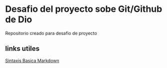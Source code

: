 # Desafio del  proyecto sobe Git/Github de Dio
Repositorio creado para desafio de proyecto

## links utiles
[Sintaxis Basica Markdown](https://www.markdownguide.org/basic-syntax/)
